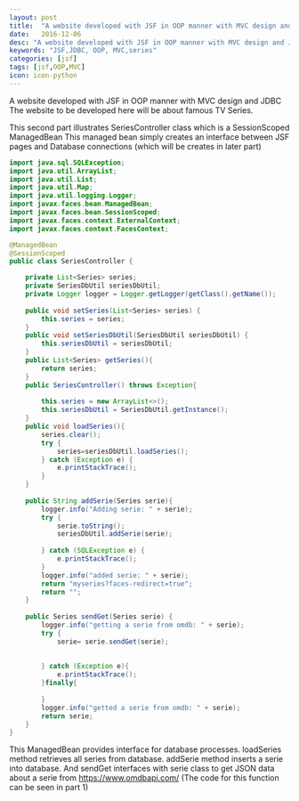 ```yaml
---
layout: post
title:  "A website developed with JSF in OOP manner with MVC design and JDBC - Part 2"
date:   2016-12-06
desc: "A website developed with JSF in OOP manner with MVC design and JDBC - Part 2"
keywords: "JSF,JDBC, OOP, MVC,series"
categories: [jsf]
tags: [jsf,OOP,MVC]
icon: icon-python
---
```

A website developed with JSF in OOP manner with MVC design and JDBC
The website to be developed here will be about famous TV Series.

This second part illustrates SeriesController class which is a SessionScoped ManagedBean
This managed bean simply creates an interface between JSF pages and Database connections (which will be creates in later part)

``` java
import java.sql.SQLException;
import java.util.ArrayList;
import java.util.List;
import java.util.Map;
import java.util.logging.Logger;
import javax.faces.bean.ManagedBean;
import javax.faces.bean.SessionScoped;
import javax.faces.context.ExternalContext;
import javax.faces.context.FacesContext;

@ManagedBean
@SessionScoped
public class SeriesController {

	private List<Series> series;
	private SeriesDbUtil seriesDbUtil;
	private Logger logger = Logger.getLogger(getClass().getName());
	
	public void setSeries(List<Series> series) {
		this.series = series;
	}
	public void setSeriesDbUtil(SeriesDbUtil seriesDbUtil) {
		this.seriesDbUtil = seriesDbUtil;
	}
	public List<Series> getSeries(){
		return series;
	}
	public SeriesController() throws Exception{
		
		this.series = new ArrayList<>();
		this.seriesDbUtil = SeriesDbUtil.getInstance();
	}
	public void loadSeries(){
		series.clear();
		try {
			series=seriesDbUtil.loadSeries();
		} catch (Exception e) {
			e.printStackTrace();
		}
	}
	
	public String addSerie(Series serie){
		logger.info("Adding serie: " + serie);
		try {
			serie.toString();
			seriesDbUtil.addSerie(serie);
				
		} catch (SQLException e) {
			e.printStackTrace();
		}
		logger.info("added serie: " + serie);
		return "myseries?faces-redirect=true";
		return "";
	}
	
	public Series sendGet(Series serie) {
		logger.info("getting a serie from omdb: " + serie);
		try {
			serie= serie.sendGet(serie);
			
			
		} catch (Exception e){
			e.printStackTrace();
		}finally{
			
		}
		logger.info("getted a serie from omdb: " + serie);
		return serie;
	}
}
```
This ManagedBean provides interface for database processes.
loadSeries method retrieves all series from database.
addSerie method inserts a serie into database.
And sendGet interfaces with serie class to get JSON data about a serie from <https://www.omdbapi.com/> 
(The code for this function can be seen in part 1)
